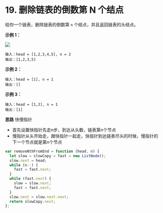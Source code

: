 # 19. 删除链表的倒数第 N 个结点

给你一个链表，删除链表的倒数第 `n` 个结点，并且返回链表的头结点。

**示例 1：**

![](https://p6-juejin.byteimg.com/tos-cn-i-k3u1fbpfcp/2427324d8e4843339ca6a84c4c684e64~tplv-k3u1fbpfcp-zoom-in-crop-mark:3024:0:0:0.awebp)

```
输入：head = [1,2,3,4,5], n = 2
输出：[1,2,3,5]
```

**示例 2：**

```
输入：head = [1], n = 1
输出：[]
```

**示例 3：**

```
输入：head = [1,2], n = 1
输出：[1]
```

**思路**
快慢指针

- 首先设置快指针先走n步，到达从头数，链表第n个节点
- 慢指针从头开始走，跟快指针一起走，快指针到达链表尽头的时候，慢指针的下一个节点就是第n个节点
```js
var removeNthFromEnd = function (head, n) {
  let slow = slowCopy = fast = new ListNode();
  slow.next = head;
  while (n--) {
    fast = fast.next;
  }
  while (fast.next) {
    slow = slow.next;
    fast = fast.next;
  }
  slow.next = slow.next.next;
  return slowCopy.next;
};
```